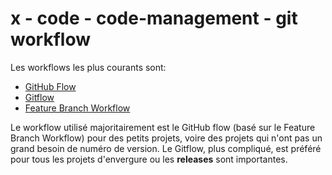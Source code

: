# x - code - code-management - git workflow

Les workflows les plus courants sont:

*   [GitHub Flow](https://guides.github.com/introduction/flow/)
*   [Gitflow](https://www.atlassian.com/git/tutorials/comparing-workflows/gitflow-workflow)
*   [Feature Branch Workflow](https://www.atlassian.com/git/tutorials/comparing-workflows/feature-branch-workflow)

Le workflow utilisé majoritairement est le GitHub flow (basé sur le Feature
Branch Workflow) pour des petits projets, voire des projets qui n'ont pas un
grand besoin de numéro de version. Le Gitflow, plus compliqué, est préféré pour
tous les projets d'envergure ou les **releases** sont importantes.
